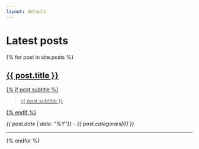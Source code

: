```yaml
---
layout: default
---
```

# Latest posts
{% for post in site.posts %}

<div class="linkblocktext">
<!-- 
div tag will exclude markdown inside this section.
Be sure to put a new line between any html and any markdown!
-->
  <a href="{{ post.url | prepend: site.baseurl }}">
    <h2>{{ post.title }}</h2>
    {% if post.subtitle %}
      <blockquote>     
      <p>{{ post.subtitle }}</p>
      </blockquote>
    {% endif %}
  </a>
</div>

_{{ post.date | date: "%Y"}} - {{ post.categories[0] }}_

* * *

{% endfor %}
